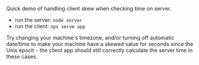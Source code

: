 Quick demo of handling client skew when checking time on server.

- run the server: `node server`
- run the client: `npx serve app`

Try changing your machine's timezone, and/or turning off automatic date/time
to make your machine have a skewed value for seconds since the Unix epoch -
the client app should still correctly calculate the server time in these cases.

